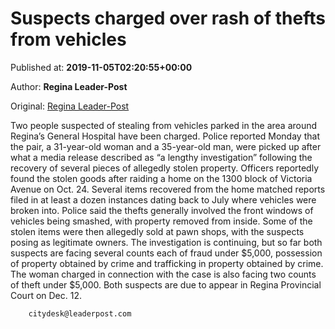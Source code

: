 
# Suspects charged over rash of thefts from vehicles

Published at: **2019-11-05T02:20:55+00:00**

Author: **Regina Leader-Post**

Original: [Regina Leader-Post](https://leaderpost.com/news/crime/suspects-charged-over-rash-of-thefts-from-vehicles)

Two people suspected of stealing from vehicles parked in the area around Regina’s General Hospital have been charged.
Police reported Monday that the pair, a 31-year-old woman and a 35-year-old man, were picked up after what a media release described as “a lengthy investigation” following the recovery of several pieces of allegedly stolen property.
Officers reportedly found the stolen goods after raiding a home on the 1300 block of Victoria Avenue on Oct. 24. Several items recovered from the home matched reports filed in at least a dozen instances dating back to July where vehicles were broken into.
Police said the thefts generally involved the front windows of vehicles being smashed, with property removed from inside. Some of the stolen items were then allegedly sold at pawn shops, with the suspects posing as legitimate owners.
The investigation is continuing, but so far both suspects are facing several counts each of fraud under $5,000, possession of property obtained by crime and trafficking in property obtained by crime.
The woman charged in connection with the case is also facing two counts of theft under $5,000.
Both suspects are due to appear in Regina Provincial Court on Dec. 12.

        citydesk@leaderpost.com
      
